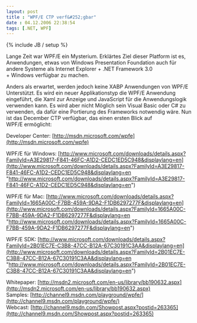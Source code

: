 ```yaml
---
layout: post
title : "WPF/E CTP verf&#252;gbar"
date : 04.12.2006 22:38:54
tags: [.NET, WPF]
---
```

{% include JB / setup %}

Lange Zeit war WPF/E ein Mysterium. Erklärtes Ziel dieser Platform ist es, Anwendungen, etwas von Windows Presentation Foundation auch für andere Systeme als Internet Explorer + .NET Framework 3.0 + Windows verfügbar zu machen.

Anders als erwartet, werden jedoch keine XABP Anwendungen von WPF/E Unterstützt. Es wird ein neuer Applikationstyp die WPF/E Anwendung eingeführt, die Xaml zur Anzeige und JavaScript für die Anwendungslogik verwenden kann. Es wird aber nicht Möglich sein Visual Basic oder C# zu verwenden, da dafür eine Portierung des Frameworks notwendig wäre. Nun ist das December CTP verfügbar, das einen ersten Blick auf WPF/E ermöglicht:

Developer Center: [http://msdn.microsoft.com/wpfe](http://msdn.microsoft.com/wpfe)

WPF/E für Windows: [http://www.microsoft.com/downloads/details.aspx?FamilyId=A3E29817-F841-46FC-A1D2-CEDC1ED5C948&displaylang=en](http://www.microsoft.com/downloads/details.aspx?FamilyId=A3E29817-F841-46FC-A1D2-CEDC1ED5C948&displaylang=en "http://www.microsoft.com/downloads/details.aspx?FamilyId=A3E29817-F841-46FC-A1D2-CEDC1ED5C948&displaylang=en")

WPF/E für Mac: [http://www.microsoft.com/downloads/details.aspx?FamilyId=1665A00C-F7BB-459A-9DA2-F1DB6297277F&displaylang=en](http://www.microsoft.com/downloads/details.aspx?FamilyId=1665A00C-F7BB-459A-9DA2-F1DB6297277F&displaylang=en "http://www.microsoft.com/downloads/details.aspx?FamilyId=1665A00C-F7BB-459A-9DA2-F1DB6297277F&displaylang=en")

WPF/E SDK: [http://www.microsoft.com/downloads/details.aspx?FamilyId=2B01EC7E-C3B8-47CC-B12A-67C30191C3AA&displaylang=en](http://www.microsoft.com/downloads/details.aspx?FamilyId=2B01EC7E-C3B8-47CC-B12A-67C30191C3AA&displaylang=en "http://www.microsoft.com/downloads/details.aspx?FamilyId=2B01EC7E-C3B8-47CC-B12A-67C30191C3AA&displaylang=en")

Whitepaper: [http://msdn2.microsoft.com/en-us/library/bb190632.aspx](http://msdn2.microsoft.com/en-us/library/bb190632.aspx)  
Samples: [http://channel9.msdn.com/playground/wpfe/](http://channel9.msdn.com/playground/wpfe/)  
Webcast: [http://channel9.msdn.com/Showpost.aspx?postid=263365](http://channel9.msdn.com/Showpost.aspx?postid=263365)
